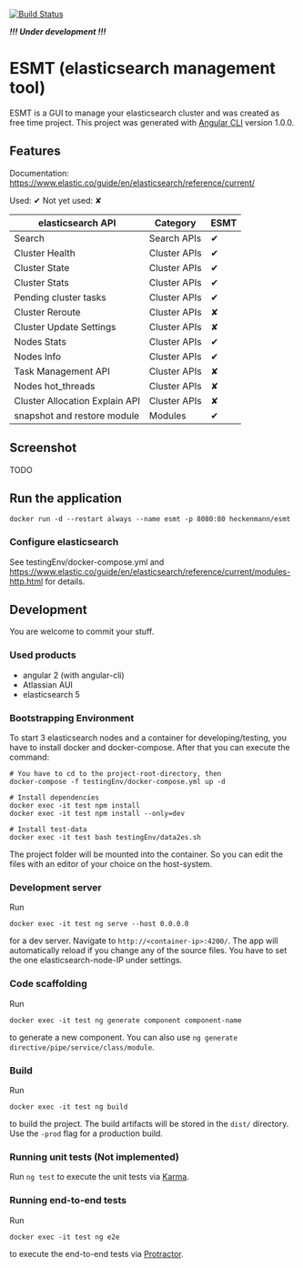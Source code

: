[![Build Status](https://travis-ci.org/heckenmann/esmt.svg?branch=master)](https://travis-ci.org/heckenmann/esmt)

***!!! Under development !!!***

# ESMT (elasticsearch management tool)

ESMT is a GUI to manage your elasticsearch cluster and was created as free time project.
This project was generated with [Angular CLI](https://github.com/angular/angular-cli) version 1.0.0.

## Features

Documentation:
https://www.elastic.co/guide/en/elasticsearch/reference/current/

Used: &#10004;
Not yet used: &#10008;

elasticsearch API | Category | ESMT
--- | --- | ---
Search | Search APIs | &#10004;
Cluster Health | Cluster APIs | &#10004;
Cluster State | Cluster APIs | &#10004;
Cluster Stats | Cluster APIs | &#10004;
Pending cluster tasks | Cluster APIs | &#10004;
Cluster Reroute | Cluster APIs | &#10008;
Cluster Update Settings | Cluster APIs | &#10008;
Nodes Stats | Cluster APIs | &#10004;
Nodes Info | Cluster APIs | &#10004;
Task Management API | Cluster APIs | &#10008;
Nodes hot_threads | Cluster APIs | &#10008;
Cluster Allocation Explain API | Cluster APIs | &#10008;
snapshot and restore module | Modules | &#10004;

## Screenshot
TODO

## Run the application
```
docker run -d --restart always --name esmt -p 8080:80 heckenmann/esmt
```

### Configure elasticsearch
See testingEnv/docker-compose.yml and https://www.elastic.co/guide/en/elasticsearch/reference/current/modules-http.html for details.

## Development

You are welcome to commit your stuff.

### Used products
- angular 2 (with angular-cli)
- Atlassian AUI
- elasticsearch 5

### Bootstrapping Environment
To start 3 elasticsearch nodes and a container for developing/testing, you have to install docker and docker-compose. After that you can execute the command:
```
# You have to cd to the project-root-directory, then
docker-compose -f testingEnv/docker-compose.yml up -d

# Install dependencies
docker exec -it test npm install
docker exec -it test npm install --only=dev

# Install test-data
docker exec -it test bash testingEnv/data2es.sh
```
The project folder will be mounted into the container. So you can edit the files with an editor of your choice on the host-system.

### Development server
Run
```
docker exec -it test ng serve --host 0.0.0.0
```
for a dev server. Navigate to `http://<container-ip>:4200/`. The app will automatically reload if you change any of the source files. You have to set the one elasticsearch-node-IP under settings.

### Code scaffolding

Run
```
docker exec -it test ng generate component component-name
```
to generate a new component. You can also use `ng generate directive/pipe/service/class/module`.

### Build

Run
```
docker exec -it test ng build
```
to build the project. The build artifacts will be stored in the `dist/` directory. Use the `-prod` flag for a production build.

### Running unit tests (Not implemented)

Run `ng test` to execute the unit tests via [Karma](https://karma-runner.github.io).

### Running end-to-end tests

Run
```
docker exec -it test ng e2e
```
to execute the end-to-end tests via [Protractor](http://www.protractortest.org/).
